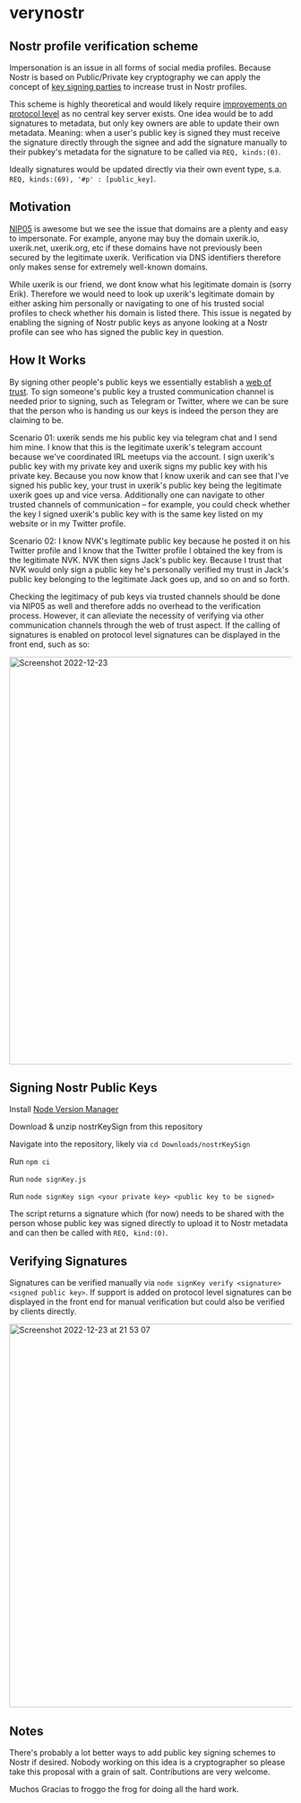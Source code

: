 # verynostr
## Nostr profile verification scheme

Impersonation is an issue in all forms of social media profiles. Because Nostr is based on Public/Private key cryptography we can apply the concept of [key signing parties](https://en.wikipedia.org/wiki/Key_signing_party) to increase trust in Nostr profiles.  

This scheme is highly theoretical and would likely require [improvements on protocol level](https://github.com/nostr-protocol/nips) as no central key server exists. One idea would be to add signatures to metadata, but only key owners are able to update their own metadata. Meaning: when a user's public key is signed they must receive the signature directly through the signee and add the signature manually to their pubkey's metadata for the signature to be called via `REQ, kinds:(0)`. 

Ideally signatures would be updated directly via their own event type, s.a. `REQ, kinds:(69), '#p' : [public_key]`. 

## Motivation

[NIP05](https://github.com/nostr-protocol/nips/blob/master/05.md) is awesome but we see the issue that domains are a plenty and easy to impersonate. For example, anyone may buy the domain uxerik.io, uxerik.net, uxerik.org, etc if these domains have not previously been secured by the legitimate uxerik. Verification via DNS identifiers therefore only makes sense for extremely well-known domains. 

While uxerik is our friend, we dont know what his legitimate domain is (sorry Erik). Therefore we would need to look up uxerik's legitimate domain by either asking him personally or navigating to one of his trusted social profiles to check whether his domain is listed there. This issue is negated by enabling the signing of Nostr public keys as anyone looking at a Nostr profile can see who has signed the public key in question.

## How It Works 

By signing other people's public keys we essentially establish a [web of trust](https://en.wikipedia.org/wiki/Web_of_trust). To sign someone's public key a trusted communication channel is needed prior to signing, such as Telegram or Twitter, where we can be sure that the person who is handing us our keys is indeed the person they are claiming to be.

Scenario 01: uxerik sends me his public key via telegram chat and I send him mine. I know that this is the legitimate uxerik's telegram account because we've coordinated IRL meetups via the account. I sign uxerik's public key with my private key and uxerik signs my public key with his private key. Because you now know that I know uxerik and can see that I've signed his public key, your trust in uxerik's public key being the legitimate uxerik goes up and vice versa. Additionally one can navigate to other trusted channels of communication – for example, you could check whether the key I signed uxerik's public key with is the same key listed on my website or in my Twitter profile. 

Scenario 02: I know NVK's legitimate public key because he posted it on his Twitter profile and I know that the Twitter profile I obtained the key from is the legitimate NVK. NVK then signs Jack's public key. Because I trust that NVK would only sign a public key he's personally verified my trust in Jack's public key belonging to the legitimate Jack goes up, and so on and so forth. 

Checking the legitimacy of pub keys via trusted channels should be done via NIP05 as well and therefore adds no overhead to the verification process. However, it can alleviate the necessity of verifying via other communication channels through the web of trust aspect. If the calling of signatures is enabled on protocol level signatures can be displayed in the front end, such as so:


<img width="726" alt="Screenshot 2022-12-23" src="https://user-images.githubusercontent.com/54821950/209402694-edafc1b0-6cbb-4a1d-91f0-e20dca77042d.png">


## Signing Nostr Public Keys

Install [Node Version Manager](https://github.com/nvm-sh/nvm)

Download & unzip nostrKeySign from this repository

Navigate into the repository, likely via `cd Downloads/nostrKeySign`

Run `npm ci` 

Run `node signKey.js`

Run `node signKey sign <your private key> <public key to be signed>`

The script returns a signature which (for now) needs to be shared with the person whose public key was signed directly to upload it to Nostr metadata and can then be called with `REQ, kind:(0)`.


## Verifying Signatures

Signatures can be verified manually via `node signKey verify <signature> <signed public key>`. If support is added on protocol level signatures can be displayed in the front end for manual verification but could also be verified by clients directly. 


<img width="683" alt="Screenshot 2022-12-23 at 21 53 07" src="https://user-images.githubusercontent.com/54821950/209404838-7a1ffc22-8822-49ac-8b69-9493f42d1469.png">


## Notes

There's probably a lot better ways to add public key signing schemes to Nostr if desired. Nobody working on this idea is a cryptographer so please take this proposal with a grain of salt. Contributions are very welcome. 

Muchos Gracias to froggo the frog for doing all the hard work.


